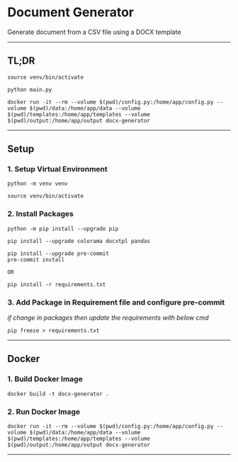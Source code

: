 # Document Generator

Generate document from a CSV file using a DOCX template

---

## TL;DR

```shell
source venv/bin/activate

python main.py

docker run -it --rm --volume $(pwd)/config.py:/home/app/config.py --volume $(pwd)/data:/home/app/data --volume $(pwd)/templates:/home/app/templates --volume $(pwd)/output:/home/app/output docx-generator
```

---

## Setup

### 1. Setup Virtual Environment

```shell
python -m venv venv

source venv/bin/activate
```

### 2. Install Packages

```shell
python -m pip install --upgrade pip

pip install --upgrade colorama docxtpl pandas

pip install --upgrade pre-commit
pre-commit install
```

`OR`

```shell
pip install -r requirements.txt
```

### 3. Add Package in Requirement file and configure pre-commit

_if change in packages then update the requirements with below cmd_

```shell
pip freeze > requirements.txt
```

---

## Docker

### 1. Build Docker Image

```shell
docker build -t docx-generator .
```

### 2. Run Docker Image

```shell
docker run -it --rm --volume $(pwd)/config.py:/home/app/config.py --volume $(pwd)/data:/home/app/data --volume $(pwd)/templates:/home/app/templates --volume $(pwd)/output:/home/app/output docx-generator
```

---
